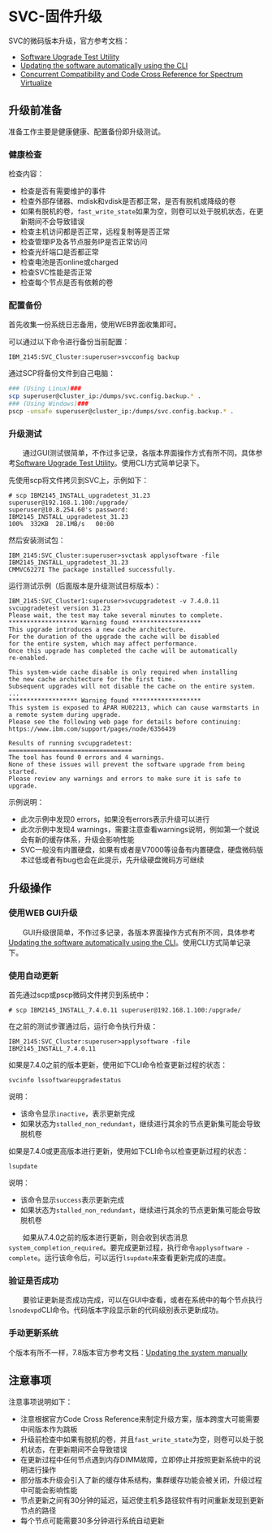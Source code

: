 # SVC-固件升级
SVC的微码版本升级，官方参考文档：
- [Software Upgrade Test Utility](https://www.ibm.com/support/pages/node/651127)
- [Updating the software automatically using the CLI](https://www.ibm.com/docs/en/sanvolumecontroller/7.8.1?topic=system-updating-software-automatically-using-cli)
- [Concurrent Compatibility and Code Cross Reference for Spectrum Virtualize](https://www.ibm.com/support/pages/node/5692850)

## 升级前准备
准备工作主要是健康健康、配置备份即升级测试。
### 健康检查
检查内容：
- 检查是否有需要维护的事件
- 检查外部存储器、mdisk和vdisk是否都正常，是否有脱机或降级的卷
- 如果有脱机的卷，`fast_write_state`如果为空，则卷可以处于脱机状态，在更新期间不会导致错误
- 检查主机访问都是否正常，远程复制等是否正常
- 检查管理IP及各节点服务IP是否正常访问
- 检查光纤端口是否都正常
- 检查电池是否online或charged
- 检查SVC性能是否正常
- 检查每个节点是否有依赖的卷

### 配置备份
首先收集一份系统日志备用，使用WEB界面收集即可。

可以通过以下命令进行备份当前配置：
```
IBM_2145:SVC_Cluster:superuser>svcconfig backup
```
通过SCP将备份文件到自己电脑：
```sh
### (Using Linux)###
scp superuser@cluster_ip:/dumps/svc.config.backup.* .
### (Using Windows)###
pscp -unsafe superuser@cluster_ip:/dumps/svc.config.backup.* .
```
### 升级测试
&#8195;&#8195;通过GUI测试很简单，不作过多记录，各版本界面操作方式有所不同，具体参考[Software Upgrade Test Utility](https://www.ibm.com/support/pages/node/651127)。使用CLI方式简单记录下。

先使用scp将文件拷贝到SVC上，示例如下：
```
# scp IBM2145_INSTALL_upgradetest_31.23 superuser@192.168.1.100:/upgrade/
superuser@10.8.254.60's password:
IBM2145_INSTALL_upgradetest_31.23                                                             100%  332KB  28.1MB/s   00:00
```
然后安装测试包：
```
IBM_2145:SVC_Cluster:superuser>svctask applysoftware -file IBM2145_INSTALL_upgradetest_31.23
CMMVC6227I The package installed successfully.
```
运行测试示例（后面版本是升级测试目标版本）：
```
IBM_2145:SVC_Cluster1:superuser>svcupgradetest -v 7.4.0.11
svcupgradetest version 31.23
Please wait, the test may take several minutes to complete.
******************* Warning found *******************
This upgrade introduces a new cache architecture.
For the duration of the upgrade the cache will be disabled
for the entire system, which may affect performance.
Once this upgrade has completed the cache will be automatically
re-enabled.

This system-wide cache disable is only required when installing
the new cache architecture for the first time.
Subsequent upgrades will not disable the cache on the entire system.
...
******************* Warning found *******************
This system is exposed to APAR HU02213, which can cause warmstarts in a remote system during upgrade.
Please see the following web page for details before continuing:
https://www.ibm.com/support/pages/node/6356439

Results of running svcupgradetest:
==================================
The tool has found 0 errors and 4 warnings.
None of these issues will prevent the software upgrade from being started.
Please review any warnings and errors to make sure it is safe to upgrade.
```
示例说明：
- 此次示例中发现0 errors，如果没有errors表示升级可以进行
- 此次示例中发现4 warnings，需要注意查看warnings说明，例如第一个就说会有新的缓存体系，升级会影响性能
- SVC一般没有内置硬盘，如果有或者是V7000等设备有内置硬盘，硬盘微码版本过低或者有bug也会在此提示，先升级硬盘微码方可继续

## 升级操作
### 使用WEB GUI升级
&#8195;&#8195;GUI升级很简单，不作过多记录，各版本界面操作方式有所不同，具体参考[Updating the software automatically using the CLI](https://www.ibm.com/docs/en/sanvolumecontroller/7.8.1?topic=system-updating-software-automatically-using-cli)。使用CLI方式简单记录下。

### 使用自动更新
首先通过scp或pscp微码文件拷贝到系统中：
```
# scp IBM2145_INSTALL_7.4.0.11 superuser@192.168.1.100:/upgrade/
```
在之前的测试步骤通过后，运行命令执行升级：
```
IBM_2145:SVC_Cluster:superuser>applysoftware -file IBM2145_INSTALL_7.4.0.11
```
如果是7.4.0之前的版本更新，使用如下CLI命令检查更新过程的状态：
```
svcinfo lssoftwareupgradestatus
```
说明：
- 该命令显示`inactive`，表示更新完成
- 如果状态为`stalled_non_redundant`，继续进行其余的节点更新集可能会导致脱机卷

如果是7.4.0或更高版本进行更新，使用如下CLI命令以检查更新过程的状态：
```
lsupdate
```
说明：
- 该命令显示`success`表示更新完成
- 如果状态为`stalled_non_redundant`，继续进行其余的节点更新集可能会导致脱机卷

&#8195;&#8195;如果从7.4.0之前的版本进行更新，则会收到状态消息`system_completion_required`。要完成更新过程，执行命令`applysoftware -complete`。运行该命令后，可以运行`lsupdate`来查看更新完成的进度。

### 验证是否成功
&#8195;&#8195;要验证更新是否成功完成，可以在GUI中查看，或者在系统中的每个节点执行`lsnodevpd`CLI命令。代码版本字段显示新的代码级别表示更新成功。

### 手动更新系统
个版本有所不一样，7.8版本官方参考文档：[Updating the system manually](https://www.ibm.com/docs/en/sanvolumecontroller/7.8.1?topic=system-updating-manually)

## 注意事项
注意事项说明如下：
- 注意根据官方Code Cross Reference来制定升级方案，版本跨度大可能需要中间版本作为跳板
- 升级前检查中如果有脱机的卷，并且`fast_write_state`为空，则卷可以处于脱机状态，在更新期间不会导致错误
- 在更新过程中任何节点遇到内存DIMM故障，立即停止并按照更新系统中的说明进行操作
- 部分版本升级会引入了新的缓存体系结构，集群缓存功能会被关闭，升级过程中可能会影响性能
- 节点更新之间有30分钟的延迟，延迟使主机多路径软件有时间重新发现到更新节点的路径
- 每个节点可能需要30多分钟进行系统自动更新
